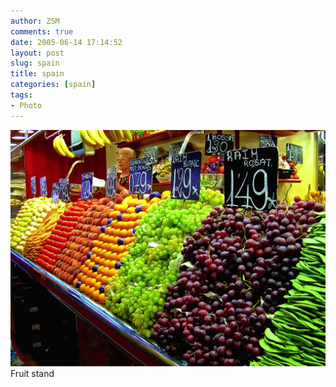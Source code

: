 ```yaml
---
author: ZSM
comments: true
date: 2005-06-14 17:14:52
layout: post
slug: spain
title: spain
categories: [spain]
tags:
- Photo
---
```

![Spain](/public/thumb/spain1.jpg)
Fruit stand